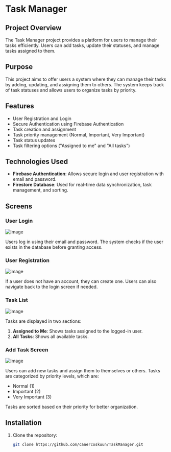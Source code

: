 # Task Manager

## Project Overview
The Task Manager project provides a platform for users to manage their tasks efficiently. Users can add tasks, update their statuses, and manage tasks assigned to them.

## Purpose
This project aims to offer users a system where they can manage their tasks by adding, updating, and assigning them to others. The system keeps track of task statuses and allows users to organize tasks by priority.

## Features
- User Registration and Login
- Secure Authentication using Firebase Authentication
- Task creation and assignment
- Task priority management (Normal, Important, Very Important)
- Task status updates
- Task filtering options ("Assigned to me" and "All tasks")
  
## Technologies Used
- **Firebase Authentication**: Allows secure login and user registration with email and password.
- **Firestore Database**: Used for real-time data synchronization, task management, and sorting.

## Screens
### User Login

![image](https://github.com/user-attachments/assets/171f121b-1904-4202-b6bf-ffac74e7c1a7)

Users log in using their email and password. The system checks if the user exists in the database before granting access.



### User Registration

![image](https://github.com/user-attachments/assets/38ee93bc-e825-4775-820e-e9bc9c6640c3)

If a user does not have an account, they can create one. Users can also navigate back to the login screen if needed.



### Task List

![image](https://github.com/user-attachments/assets/f09e8944-f8cd-4a87-aa31-9fc543f343cf)

Tasks are displayed in two sections:
1. **Assigned to Me**: Shows tasks assigned to the logged-in user.
2. **All Tasks**: Shows all available tasks.
   


### Add Task Screen

![image](https://github.com/user-attachments/assets/1db8b7ce-d61b-4876-8507-3673f3fd3999)

Users can add new tasks and assign them to themselves or others. Tasks are categorized by priority levels, which are:
- Normal (1)
- Important (2)
- Very Important (3)

Tasks are sorted based on their priority for better organization.

## Installation
1. Clone the repository:
   ```bash
   git clone https://github.com/canercoskuun/TaskManager.git
